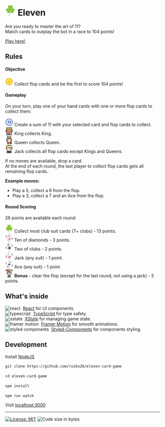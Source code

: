 # <img src="./public/icons/clubs.svg" alt="Clubs logo" width="34" height="34"> Eleven

Are you ready to master the art of 11?  
Match cards to outplay the bot in a race to 104 points!

[Play here!](https://linkHere)

## Rules

#### Objective
<img src="./public/icons/points.png" alt="points" width="26" height="26"> Collect flop cards and be the first to score 104 points!

#### Gameplay
On your turn, play one of your hand cards with one or more flop cards to collect them:

<img src="./public/icons/eleven.png" alt="eleven" width="26" height="26"> Create a sum of 11 with your selected card and flop cards to collect.  
<img src="./public/icons/king.png" alt="king" width="26" height="26"> King collects King.  
<img src="./public/icons/queen.png" alt="queen" width="26" height="26"> Queen collects Queen.  
<img src="./public/icons/prince.png" alt="prince" width="26" height="26"> Jack collects all flop cards except Kings and Queens.

If no moves are available, drop a card.  
At the end of each round, the last player to collect flop cards gets all remaining flop cards.

**Example moves:**
- Play a 5, collect a 6 from the flop.
- Play a 3, collect a 7 and an Ace from the flop.

#### Round Scoring
26 points are available each round:

<img src="./public/icons/clubs.svg" alt="clubs" width="26" height="26"> Collect most club suit cards (7+ clubs) - 13 points.  
<img src="./public/icons/10ofDiamonds.png" alt="10 of diamonds" width="26" height="26"> Ten of diamonds - 3 points.  
<img src="./public/icons/2ofClubs.png" alt="10 of diamonds" width="26" height="26"> Two of clubs - 2 points.  
<img src="./public/icons/jack.png" alt="jack" width="26" height="26"> Jack (any suit) - 1 point.  
<img src="./public/icons/ace.png" alt="ace" width="26" height="26"> Ace (any suit) - 1 point.  
<img src="./public/icons/joker.png" alt="joker" width="26" height="26"> **Bonus** - clear the flop (except for the last round, not using a jack) - 5 points.

## What's inside
<img src="https://react.dev/favicon-32x32.png" alt="react" width="24" height="24"> &nbsp;[React](https://react.dev/) for UI components.  
<img src="https://www.typescriptlang.org/favicon-32x32.png" alt="typescript" width="24" height="24"> &nbsp;[TypeScript](https://www.typescriptlang.org/) for type safety.  
<img src="https://stately.ai/icon.svg" alt="xstate" width="24" height="24"> &nbsp;[XState](https://xstate.js.org/) for managing game state.  
<img src="https://framerusercontent.com/images/FEF0Xp0qllCZsG1uilpmdZAzD8.png" alt="framer motion" width="24" height="24"> &nbsp;[Framer Motion](https://motion.dev/) for smooth animations.  
<img src="https://avatars.githubusercontent.com/u/20658825" alt="styled components" width="24" height="24"> &nbsp;[Styled-Components](https://styled-components.com/) for components styling.  

## Development
Install [NodeJS](https://nodejs.org/en/download/)  

    git clone https://github.com/roiko20/eleven-card-game

    cd eleven-card-game

    npm install

    npm run watch
Visit [localhost:3000](http://localhost:3000)  

---

[![License: MIT](https://img.shields.io/badge/License-MIT-yellow.svg)](https://opensource.org/licenses/MIT)
![Code size in bytes](https://img.shields.io/github/languages/code-size/roiko20/eleven-card-game)